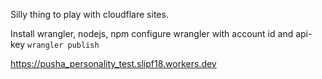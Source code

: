 Silly thing to play with cloudflare sites.

Install wrangler, nodejs, npm
configure wrangler with account id and api-key
`wrangler publish`

https://pusha_personality_test.slipf18.workers.dev

